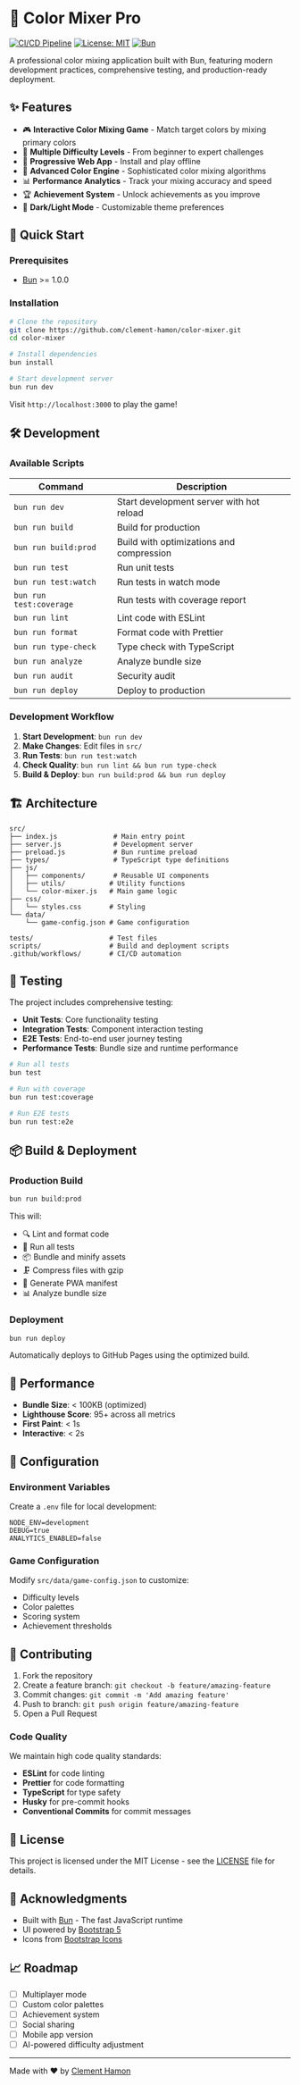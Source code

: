 # 🎨 Color Mixer Pro

[![CI/CD Pipeline](https://github.com/clement-hamon/color-mixer/actions/workflows/cicd.yml/badge.svg)](https://github.com/clement-hamon/color-mixer/actions/workflows/cicd.yml)
[![License: MIT](https://img.shields.io/badge/License-MIT-yellow.svg)](https://opensource.org/licenses/MIT)
[![Bun](https://img.shields.io/badge/Bun-000000?style=flat&logo=bun&logoColor=white)](https://bun.sh)

A professional color mixing application built with Bun, featuring modern development practices, comprehensive testing, and production-ready deployment.

## ✨ Features

- 🎮 **Interactive Color Mixing Game** - Match target colors by mixing primary colors
- 🎯 **Multiple Difficulty Levels** - From beginner to expert challenges
- 📱 **Progressive Web App** - Install and play offline
- 🎨 **Advanced Color Engine** - Sophisticated color mixing algorithms
- 📊 **Performance Analytics** - Track your mixing accuracy and speed
- 🏆 **Achievement System** - Unlock achievements as you improve
- 🌙 **Dark/Light Mode** - Customizable theme preferences

## 🚀 Quick Start

### Prerequisites

- [Bun](https://bun.sh) >= 1.0.0

### Installation

```bash
# Clone the repository
git clone https://github.com/clement-hamon/color-mixer.git
cd color-mixer

# Install dependencies
bun install

# Start development server
bun run dev
```

Visit `http://localhost:3000` to play the game!

## 🛠️ Development

### Available Scripts

| Command | Description |
|---------|-------------|
| `bun run dev` | Start development server with hot reload |
| `bun run build` | Build for production |
| `bun run build:prod` | Build with optimizations and compression |
| `bun run test` | Run unit tests |
| `bun run test:watch` | Run tests in watch mode |
| `bun run test:coverage` | Run tests with coverage report |
| `bun run lint` | Lint code with ESLint |
| `bun run format` | Format code with Prettier |
| `bun run type-check` | Type check with TypeScript |
| `bun run analyze` | Analyze bundle size |
| `bun run audit` | Security audit |
| `bun run deploy` | Deploy to production |

### Development Workflow

1. **Start Development**: `bun run dev`
2. **Make Changes**: Edit files in `src/`
3. **Run Tests**: `bun run test:watch`
4. **Check Quality**: `bun run lint && bun run type-check`
5. **Build & Deploy**: `bun run build:prod && bun run deploy`

## 🏗️ Architecture

```
src/
├── index.js              # Main entry point
├── server.js             # Development server
├── preload.js            # Bun runtime preload
├── types/                # TypeScript type definitions
├── js/
│   ├── components/       # Reusable UI components
│   ├── utils/           # Utility functions
│   └── color-mixer.js   # Main game logic
├── css/
│   └── styles.css       # Styling
└── data/
    └── game-config.json # Game configuration

tests/                   # Test files
scripts/                 # Build and deployment scripts
.github/workflows/       # CI/CD automation
```

## 🧪 Testing

The project includes comprehensive testing:

- **Unit Tests**: Core functionality testing
- **Integration Tests**: Component interaction testing
- **E2E Tests**: End-to-end user journey testing
- **Performance Tests**: Bundle size and runtime performance

```bash
# Run all tests
bun test

# Run with coverage
bun run test:coverage

# Run E2E tests
bun run test:e2e
```

## 📦 Build & Deployment

### Production Build

```bash
bun run build:prod
```

This will:
- 🔍 Lint and format code
- 🧪 Run all tests
- 📦 Bundle and minify assets
- 🗜️ Compress files with gzip
- 📱 Generate PWA manifest
- 📊 Analyze bundle size

### Deployment

```bash
bun run deploy
```

Automatically deploys to GitHub Pages using the optimized build.

## 🎯 Performance

- **Bundle Size**: < 100KB (optimized)
- **Lighthouse Score**: 95+ across all metrics
- **First Paint**: < 1s
- **Interactive**: < 2s

## 🔧 Configuration

### Environment Variables

Create a `.env` file for local development:

```env
NODE_ENV=development
DEBUG=true
ANALYTICS_ENABLED=false
```

### Game Configuration

Modify `src/data/game-config.json` to customize:

- Difficulty levels
- Color palettes
- Scoring system
- Achievement thresholds

## 🤝 Contributing

1. Fork the repository
2. Create a feature branch: `git checkout -b feature/amazing-feature`
3. Commit changes: `git commit -m 'Add amazing feature'`
4. Push to branch: `git push origin feature/amazing-feature`
5. Open a Pull Request

### Code Quality

We maintain high code quality standards:

- **ESLint** for code linting
- **Prettier** for code formatting
- **TypeScript** for type safety
- **Husky** for pre-commit hooks
- **Conventional Commits** for commit messages

## 📄 License

This project is licensed under the MIT License - see the [LICENSE](LICENSE) file for details.

## 🙏 Acknowledgments

- Built with [Bun](https://bun.sh) - The fast JavaScript runtime
- UI powered by [Bootstrap 5](https://getbootstrap.com)
- Icons from [Bootstrap Icons](https://icons.getbootstrap.com)

## 📈 Roadmap

- [ ] Multiplayer mode
- [ ] Custom color palettes
- [ ] Achievement system
- [ ] Social sharing
- [ ] Mobile app version
- [ ] AI-powered difficulty adjustment

---

Made with ❤️ by [Clement Hamon](https://github.com/clement-hamon)

